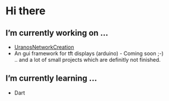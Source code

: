 # Hi there

## I’m currently working on ...
- [UranosNetworkCreation](https://github.com/UranosNetworkCreation/UranosNetworkCreaton)<br>
- An gui framework for tft displays (arduino) - Coming soon ;-)<br>
.. and a lot of small projects which are definitly not finished.

## I’m currently learning ...
- Dart


<!--
- 👯 I’m looking to collaborate on ...
- 🤔 I’m looking for help with ...
- 💬 Ask me about ...
- 📫 How to reach me: ...
- 😄 Pronouns: ...
- ⚡ Fun fact: ...
-->
